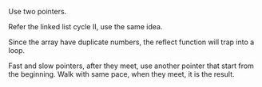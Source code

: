 Use two pointers.

Refer the linked list cycle II, use the same idea.

Since the array have duplicate numbers, the reflect function will trap into a loop.

Fast and slow pointers, after they meet, use another pointer that start from the beginning. Walk with same pace, when they meet, it is the result.
